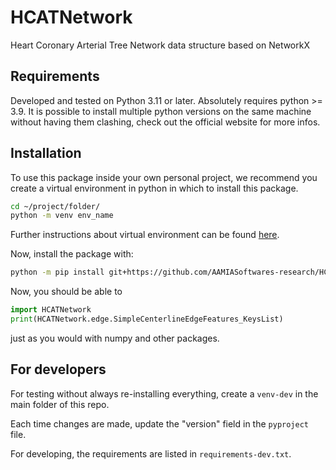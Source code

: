 # HCATNetwork

Heart Coronary Arterial Tree Network data structure based on NetworkX

## Requirements

Developed and tested on Python 3.11 or later. Absolutely requires python >= 3.9.
It is possible to install multiple python versions on the same machine without having them clashing, check out the official website for more infos.

## Installation

To use this package inside your own personal project, we recommend you create a virtual environment in python in which to install this package.

```sh
cd ~/project/folder/
python -m venv env_name
```

Further instructions about virtual environment can be found [here](https://docs.python.org/3/library/venv.html).

Now, install the package with:

```sh
python -m pip install git+https://github.com/AAMIASoftwares-research/HCATNetwork.git
```

Now, you should be able to

```py
import HCATNetwork
print(HCATNetwork.edge.SimpleCenterlineEdgeFeatures_KeysList)
```

just as you would with numpy and other packages.


## For developers

For testing without always re-installing everything, create a ```venv-dev``` in the
main folder of this repo.

Each time changes are made, update the "version" field in the ```pyproject``` file.

For developing, the requirements are listed in ```requirements-dev.txt```.
